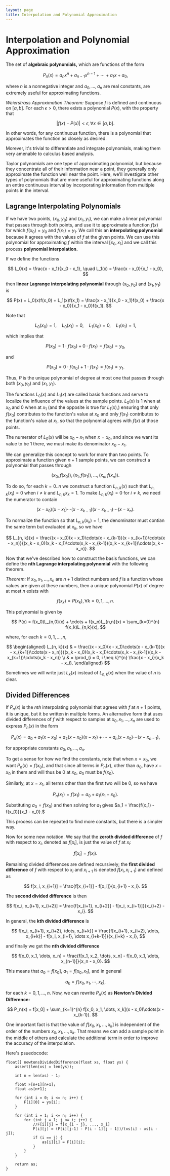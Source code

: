 ```yaml
---
layout: page
title: Interpolation and Polynomial Approximation
---
```


# Interpolation and Polynomial Approximation

The set of **algebraic polynomials,** which are functions of the form

$$ P_n(x) = a_n x^n + a_{n-1}x^{n-1} + \cdots + a_1 x + a_0, $$

where $n$ is a nonnegative integer and $a_0,\dots,a_n$ are real constants, are extremely useful for approximating functions.

*Weierstrass Approximation Theorem:* Suppose $f$ is defined and continuous on $[a,b].$ For each $\epsilon > 0,$ there exists a polynomial $P(x),$ with the property that


$$ |f(x) - P(x)| < \epsilon, \forall x \in [a,b]. $$ 

In other words, for any continuous function, there is a polynomial that approximates the function as closely as desired.

Morever, it's trivial to differentiate and integrate polynomials, making them very amenable to calculus based analysis.

Taylor polynomials are one type of approximating polynomial, but because they concentrate all of their information near a point, they generally only approximate the function well near the point. Here, we'll investigate other types of polynomials that are more useful for approximating functions along an entire continuous interval by incorporating information from multiple points in the interval.

## Lagrange Interpolating Polynomials

If we have two points, $(x_0, y_0)$ and $(x_1, y_1),$ we can make a linear polynomial that passes through both points, and use it to approximate a function $f(x)$ for which $f(x_0) = y_0$ and $f(x_1) = y_1.$ We call this an **interpolating polynomial** because it agrees with the values of $f$ at the given points. We can use this polynomial for approximating $f$ within the interval $[x_0, x_1]$ and we call this process **polynomial interpolation.**

If we define the functions

$$ L_0(x) = \frac{x - x_1}{x_0 - x_1}, \quad L_1(x) = \frac{x - x_0}{x_1 - x_0}, $$

then **linear Lagrange interpolating polynomial** through $(x_0, y_0)$ and $(x_1, y_1)$ is

$$ P(x) = L_0(x)f(x_0) + L_1(x)f(x_1) = \frac{x - x_1}{x_0 - x_1}f(x_0) + \frac{x - x_0}{x_1 - x_0}f(x_1). $$

Note that

$$ L_0(x_0) = 1, \quad L_0(x_1) = 0, \quad L_1(x_0) = 0, \quad L_1(x_1) = 1, $$

which implies that

$$ P(x_0) = 1 \cdot f(x_0) + 0 \cdot f(x_1) = f(x_0) = y_0, $$

and

$$ P(x_0) = 0 \cdot f(x_0) + 1 \cdot f(x_1) = f(x_1) = y_1. $$

Thus, $P$ is the unique polynomial of degree at most one that passes through both $(x_0, y_0)$ and $(x_1, y_1).$

The functions $L_0(x)$ and $L_1(x)$ are called basis functions and serve to localize the influence of the values at the sample points. $L_0(x)$ is 1 when at $x_0$ and 0 when at $x_1$ (and the opposite is true for $L_1(x)$,) ensuring that only $f(x_0)$ contributes to the function's value at $x_0$ and only $f(x_1)$ contributes to the function's value at $x_1,$ so that the polynomial agrees with $f(x)$ at those points.

The numerator of $L_0(x)$ will be $x_0 - x_1$ when $x = x_0$, and since we want its value to be $1$ there, we must make its denominator $x_0 - x_1$.

We can generalize this concept to work for more than two points. To approximate a function given $n + 1$ sample points, we can construct a polynomial that passes through

$$ (x_0, f(x_0)), (x_1, f(x_1)), \dots, (x_n, f(x_n)). $$

To do so, for each $k = 0..n$ we construct a function $L_{n,k}(x)$ such that $L_{n,k}(x_i) = 0$ when $i \neq k$ and $L_{n,k}{x_k} = 1.$ To make $L_{n,k}(x_i) = 0$ for $i \neq k,$ we need the numerator to contain

$$ (x - x_0)(x - x_1)\cdots(x - x_{k-1})(x - x_{k+1})\cdots(x - x_n). $$

To normalize the function so that $L_{n, k}(x_k) = 1$, the denominator must contian the same term but evaluated at $x_k,$ so we have

$$ L_{n, k}(x) = \frac{(x - x_0)(x - x_1)\cdots(x - x_{k-1})(x - x_{k+1})\cdots(x - x_n)}{(x_k - x_0)(x_k - x_1)\cdots(x_k - x_{k-1})(x_k - x_{k+1})\cdots(x_k - x_n)}. $$

Now that we've described how to construct the basis functions, we can define the **nth Lagrange interpolating polynomial** with the following theorem.

*Theorem:* If $x_0, x_1, \dots, x_n$ are $n+1$ distinct numbers and $f$ is a function whose values are given at these numbers, then a unique polynomial $P(x)$ of degree at most $n$ exists with

$$ f(x_k) = P(x_k), \forall k = 0, 1,\dots,n. $$

This polynomial is given by

$$ P(x) = f(x_0)L_{n,0}(x) + \cdots + f(x_n)L_{n,n}(x) = \sum_{k=0}^{n} f(x_k)L_{n,k}(x), $$

where, for each $k = 0, 1, \dots, n,$

$$ \begin{aligned} L_{n, k}(x) & = \frac{(x - x_0)(x - x_1)\cdots(x - x_{k-1})(x - x_{k+1})\cdots(x - x_n)}{(x_k - x_0)(x_k - x_1)\cdots(x_k - x_{k-1})(x_k - x_{k+1})\cdots(x_k - x_n)} \\
& = \prod_{i = 0, i \neq k}^{n} \frac{x - x_i}{x_k - x_i}. \end{aligned}  $$

Sometimes we will write just $L_k(x)$ instead of $L_{n,k}(x)$ when the value of $n$ is clear.

## Divided Differences

If $P_n(x)$ is the $nth$ interpolating polynomial that agrees with $f$ at $n+1$ points, it is unique, but it be written in multiple forms. An alternative form that uses divided differences of $f$ with respect to samples at $x_0, x_1, \dots, x_n$ are used to express $P_n(x)$ in the form

$$ P_n(x) = a_0 + a_1(x - x_0) + a_2(x - x_0)(x - x_1) + \cdots + a_n (x - x_0) \cdots (x - x_{n-1}), $$

for appropriate constants $a_0, a_1, \dots, a_n.$

To get a sense for how we find the constants, note that when $x = x_0,$ we want $P_n(x) = f(x_0),$ and that since all terms in $P_n(x)$, other than $a_0$, have $x-x_0$ in them and will thus be 0 at $x_0$, $a_0$ must be $f(x_0).$

Similarly, at $x = x_1$, all terms other than the first two will be 0, so we have

$$ P_n(x_1) = f(x_1) = a_0 + a_1(x_1 - x_0). $$

Substituting $a_0 = f(x_0)$ and then solving for $a_1$ gives $a_1 = \frac{f(x_1) - f(x_0)}{x_1 - x_0}.$

This process can be repeated to find more constants, but there is a simpler way.

Now for some new notation. We say that the **zeroth divided difference** of $f$ with respect to $x_i,$ denoted as $f[x_i],$ is just the value of $f$ at $x_i:$

$$ f[x_i] = f(x_i). $$

Remaining divided differences are defined recursively; the **first divided difference** of $f$ with respect to $x_i$ and $x_{i+1}$ is denoted $f[x_i, x_{i+1}]$ and defined as

$$ f[x_i, x_{i+1}] = \frac{f[x_{i+1}] - f[x_i]}{x_{i+1} - x_i}. $$

The **second divided difference** is then

$$ f[x_i, x_{i+1}, x_{i+2}] = \frac{f[x_{i+1}, x_{i+2}] - f[x_i, x_{i+1}]}{x_{i+2} - x_i}. $$

In general, the **kth divided difference** is

$$ f[x_i, x_{i+1}, x_{i+2}, \dots, x_{i+k}] = \frac{f[x_{i+1}, x_{i+2}, \dots, x_{i+k}] - f[x_i, x_{i+1}, \dots x_{i+k-1}]}{x_{i+k} - x_i}, $$

and finally we get the **nth divided difference**

$$ f[x_0, x_1, \dots, x_n] = \frac{f[x_1, x_2, \dots, x_n] - f[x_0, x_1, \dots, x_{n-1}]}{x_n - x_0}. $$

This means that $a_0 = f[x_0],$ $a_1 = f[x_0, x_1],$ and in general

$$ a_k = f[x_0, x_1, \cdots, x_k], $$

for each $k = 0, 1, \dots, n.$ Now, we can rewrite $P_n(x)$ as **Newton's Divided Difference:**

$$ P_n(x) = f[x_0] + \sum_{k=1}^{n} f[x_0, x_1, \dots, x_k](x - x_0)\cdots(x - x_{k-1}). $$

One important fact is that the value of $f[x_0, x_1, \dots, x_k]$ is independent of the order of the numbers $x_0, x_1, \dots, x_k.$ That means we can add a sample point in the middle of others and calculate the additional term in order to improve the accuracy of the interpolation.

Here's psuedocode:

```
float[] newtonsDividedDifference(float xs, float ys) {
    assert(len(xs) = len(ys));

    int n = len(xs) - 1;

    float F[n+1][n+1];
    float as[n+1];

    for (int i = 0; i <= n; i++) {
        F[i][0] = ys[i];
    }

    for (int i = 1; i <= n; i++) {
        for (int j = 1; j <= i; j++) {
            //F[i][j] = f[x_{i - j}, ..., x_i]
            F[i][j] = (F[i][j-1] - F[i - 1][j - 1])/(xs[i] - xs[i - j]);
            if (i == j) {
                as[i][i] = F[i][i];
            }
        }
    }

    return as;
}
```